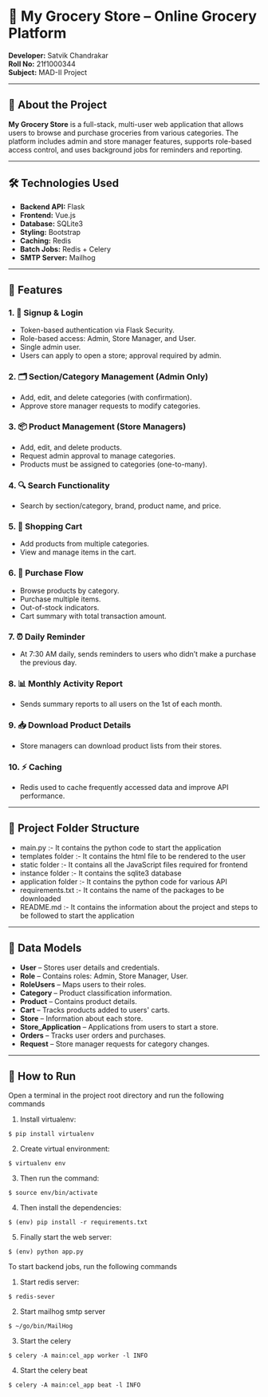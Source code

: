 # 🛒 My Grocery Store – Online Grocery Platform

**Developer:** Satvik Chandrakar  
**Roll No:** 21f1000344  
**Subject:** MAD-II Project

---

## 🧾 About the Project

**My Grocery Store** is a full-stack, multi-user web application that allows users to browse and purchase groceries from various categories. The platform includes admin and store manager features, supports role-based access control, and uses background jobs for reminders and reporting.

---

## 🛠️ Technologies Used

- **Backend API:** Flask  
- **Frontend:** Vue.js
- **Database:** SQLite3  
- **Styling:** Bootstrap  
- **Caching:** Redis  
- **Batch Jobs:** Redis + Celery
- **SMTP Server:** Mailhog

---

## 🌟 Features

### 1. 🔐 Signup & Login
- Token-based authentication via Flask Security.
- Role-based access: Admin, Store Manager, and User.
- Single admin user.
- Users can apply to open a store; approval required by admin.

### 2. 🗂️ Section/Category Management (Admin Only)
- Add, edit, and delete categories (with confirmation).
- Approve store manager requests to modify categories.

### 3. 📦 Product Management (Store Managers)
- Add, edit, and delete products.
- Request admin approval to manage categories.
- Products must be assigned to categories (one-to-many).

### 4. 🔍 Search Functionality
- Search by section/category, brand, product name, and price.

### 5. 🛒 Shopping Cart
- Add products from multiple categories.
- View and manage items in the cart.

### 6. 🧾 Purchase Flow
- Browse products by category.
- Purchase multiple items.
- Out-of-stock indicators.
- Cart summary with total transaction amount.

### 7. ⏰ Daily Reminder
- At 7:30 AM daily, sends reminders to users who didn’t make a purchase the previous day.

### 8. 📊 Monthly Activity Report
- Sends summary reports to all users on the 1st of each month.

### 9. 📥 Download Product Details
- Store managers can download product lists from their stores.

### 10. ⚡ Caching
- Redis used to cache frequently accessed data and improve API performance.

---

## 📁 Project Folder Structure

- main.py :- It contains the python code to start the application
- templates folder :- It contains the html file to be rendered to the user
- static folder :- It contains all the JavaScript files required for frontend
- instance folder :- It contains the sqlite3 database
- application folder :- It contains the python code for various API
- requirements.txt :- It contains the name of the packages to be downloaded
- README.md :- It contains the information about the project and steps to be followed to start the application

---

## 🧩 Data Models

- **User** – Stores user details and credentials.
- **Role** – Contains roles: Admin, Store Manager, User.
- **RoleUsers** – Maps users to their roles.
- **Category** – Product classification information.
- **Product** – Contains product details.
- **Cart** – Tracks products added to users' carts.
- **Store** – Information about each store.
- **Store_Application** – Applications from users to start a store.
- **Orders** – Tracks user orders and purchases.
- **Request** – Store manager requests for category changes.

---

## 🧪 How to Run

Open a terminal in the project root directory and run the following commands

1. Install virtualenv:
```
$ pip install virtualenv
```

2. Create virtual environment:
```
$ virtualenv env
```

3. Then run the command:
```
$ source env/bin/activate
```

4. Then install the dependencies:
```
$ (env) pip install -r requirements.txt
```

5. Finally start the web server:
```
$ (env) python app.py
```

To start backend jobs, run the following commands

1. Start redis server:
```
$ redis-sever
```

2. Start mailhog smtp server
```
$ ~/go/bin/MailHog
```

3. Start the celery
```
$ celery -A main:cel_app worker -l INFO
```

4. Start the celery beat
```
$ celery -A main:cel_app beat -l INFO
```
